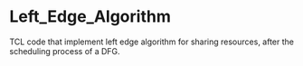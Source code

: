 # Left_Edge_Algorithm
TCL code that implement left edge algorithm for sharing resources, after the scheduling process of a DFG.   

